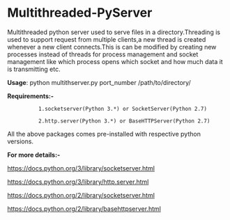 # Multithreaded-PyServer
Multithreaded python server used to serve files in a directory.Threading is used to support request from multiple clients,a new thread is created whenever a new client connects.This is can be modified by creating new processes instead of threads for process management and socket management like which process opens which socket and how much data it is transmitting etc.

**Usage**: python multithserver.py  port_number  /path/to/directory/

**Requirements:-**
              
              1.socketserver(Python 3.*) or SocketServer(Python 2.7)
              
              2.http.server(Python 3.*) or BaseHTTPServer(Python 2.7)
              
All the above packages comes pre-installed with respective python versions.

**For more details:-**

https://docs.python.org/3/library/socketserver.html

https://docs.python.org/3/library/http.server.html

https://docs.python.org/2/library/socketserver.html

https://docs.python.org/2/library/basehttpserver.html

